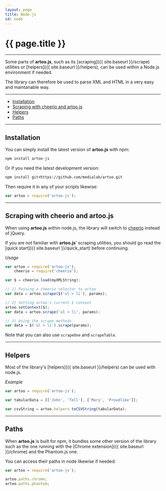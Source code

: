 ```yaml
---
layout: page
title: Node.js
id: node
---
```


# {{ page.title }}

---

Some parts of **artoo.js**, such as its [scraping]({{ site.baseurl }}/scrape) utilities or [helpers]({{ site.baseurl }}/helpers), can be used within a Node.js environment if needed.

The library can therefore be used to parse XML and HTML in a very easy and maintanable way.

---

* [Installation](#installation)
* [Scraping with cheerio and artoo.js](#scraping)
* [Helpers](#helpers)
* [Paths](#paths)

---

<h2 id="installation">Installation</h2>

You can simply install the latest version of **artoo.js** with npm:

```bash
npm install artoo-js
```

Or if you need the latest development version:

```bash
npm install git+https://github.com/medialab/artoo.git
```

Then require it in any of your scripts likewise:

```js
var artoo = require('artoo-js');
```

---

<h2 id="scraping">Scraping with cheerio and artoo.js</h2>

When using **artoo.js** within node.js, the library will switch to [cheerio](https://github.com/cheeriojs/cheerio) instead of jQuery.

If you are not familiar with **artoo.js**' scraping utilities, you should go read the [quick start]({{ site.baseurl }}/quick_start) before continuing.

*Usage*

```js
var artoo = require('artoo-js'),
    cheerio = require('cheerio');

var $ = cheerio.load(myXMLString);

// 1) Passing a cheerio selector to artoo
var data = artoo.scrape($('ul > li'), params);

// 2) Setting artoo's current $ context
artoo.setContext($);
var data = artoo.scrape('ul > li', params);

// 3) Using the scrape methods
var data = $('ul > li').scrape(params);
```

Note that you can also use `scrapeOne` and `scrapeTable`.

---

<h2 id="helpers">Helpers</h2>

Most of the library's [helpers]({{ site.baseurl }}/helpers) can be used with node.js.

*Example*

```js
var artoo = require('artoo-js');

var tabularData = [['John', 'Tell'], ['Mary', 'Proudlike']];

var csvString = artoo.helpers.toCSVString(tabularData);
```

---

<h2 id="paths">Paths</h2>

When **artoo.js** is built for npm, it bundles some other version of the library such as the one running with the [Chrome extension]({{ site.baseurl }}/chrome) and the Phantom.js one.

You can access their paths in node likewise if needed:

```js
var artoo = require('artoo-js');

artoo.paths.chrome;
artoo.paths.phantom;
```
